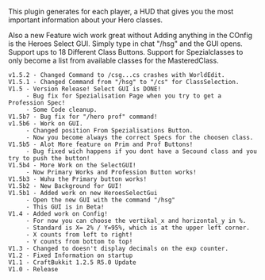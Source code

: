 This plugin generates for each player, a HUD that gives you the most important information about your Hero classes.

Also a new Feature wich work great without Adding anything in the COnfig is the Heroes Select GUI.
Simply type in chat "/hsg" and the GUI opens.
Support ups to 18 Different Class Buttons.
Support for Spezialclasses to only become a list from available classes for the MasteredClass.
    
    
    v1.5.2 - Changed Command to /csg...cs crashes with WorldEdit.
    V1.5.1 - Changed Command from "/hsg" to "/cs" for ClassSelection.
    V1.5 - Version Release! Select GUI is DONE!
    	 - Bug fix for Spezialisation Page when you try to get a Profession Spec!
    	 - Some Code cleanup.
    V1.5b7 - Bug fix for "/hero prof" command!
    v1.5b6 - Work on GUI.
    	 - Changed position From Spezialisations Button.
    	 - Now you become always the correct Specs for the choosen class.
    V1.5b5 - Alot More feature on Prim and Prof Buttons!
    	 - Bug fixed wich happens if you dont have a Secound class and you try to push the button!
    V1.5b4 - More Work on the SelectGUI!
    	 - Now Primary Works and Profession Button works!
    V1.5b3 - Wuhu the Primary button works!
    V1.5b2 - New Background for GUI!
    V1.5b1 - Added work on new HeroesSelectGui
    	 - Open the new GUI with the command "/hsg"
    	 - This GUI is in Beta!
    V1.4 - Added work on Config!
    	 - For now you can choose the vertikal_x and horizontal_y in %.
    	 - Standard is X= 2% / Y=95%, which is at the upper left corner.
    	 - X counts from left to right!
    	 - Y counts from bottom to top!
    V1.3 - Changed to doesn't display decimals on the exp counter.
    V1.2 - Fixed Information on startup
    V1.1 - CraftBukkit 1.2.5 R5.0 Update
    V1.0 - Release 